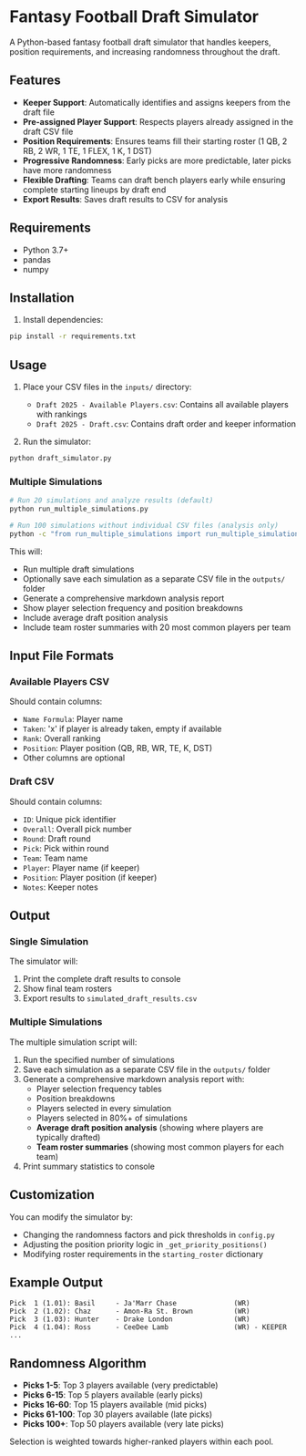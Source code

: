 # Fantasy Football Draft Simulator

A Python-based fantasy football draft simulator that handles keepers, position requirements, and increasing randomness throughout the draft.

## Features

- **Keeper Support**: Automatically identifies and assigns keepers from the draft file
- **Pre-assigned Player Support**: Respects players already assigned in the draft CSV file
- **Position Requirements**: Ensures teams fill their starting roster (1 QB, 2 RB, 2 WR, 1 TE, 1 FLEX, 1 K, 1 DST)
- **Progressive Randomness**: Early picks are more predictable, later picks have more randomness
- **Flexible Drafting**: Teams can draft bench players early while ensuring complete starting lineups by draft end
- **Export Results**: Saves draft results to CSV for analysis

## Requirements

- Python 3.7+
- pandas
- numpy

## Installation

1. Install dependencies:
```bash
pip install -r requirements.txt
```

## Usage

1. Place your CSV files in the `inputs/` directory:
   - `Draft 2025 - Available Players.csv`: Contains all available players with rankings
   - `Draft 2025 - Draft.csv`: Contains draft order and keeper information

2. Run the simulator:
```bash
python draft_simulator.py
```

### Multiple Simulations
```bash
# Run 20 simulations and analyze results (default)
python run_multiple_simulations.py

# Run 100 simulations without individual CSV files (analysis only)
python -c "from run_multiple_simulations import run_multiple_simulations; run_multiple_simulations(100, save_individual_csvs=False)"
```

This will:
- Run multiple draft simulations
- Optionally save each simulation as a separate CSV file in the `outputs/` folder
- Generate a comprehensive markdown analysis report
- Show player selection frequency and position breakdowns
- Include average draft position analysis
- Include team roster summaries with 20 most common players per team

## Input File Formats

### Available Players CSV
Should contain columns:
- `Name Formula`: Player name
- `Taken`: 'x' if player is already taken, empty if available
- `Rank`: Overall ranking
- `Position`: Player position (QB, RB, WR, TE, K, DST)
- Other columns are optional

### Draft CSV
Should contain columns:
- `ID`: Unique pick identifier
- `Overall`: Overall pick number
- `Round`: Draft round
- `Pick`: Pick within round
- `Team`: Team name
- `Player`: Player name (if keeper)
- `Position`: Player position (if keeper)
- `Notes`: Keeper notes

## Output

### Single Simulation
The simulator will:
1. Print the complete draft results to console
2. Show final team rosters
3. Export results to `simulated_draft_results.csv`

### Multiple Simulations
The multiple simulation script will:
1. Run the specified number of simulations
2. Save each simulation as a separate CSV file in the `outputs/` folder
3. Generate a comprehensive markdown analysis report with:
   - Player selection frequency tables
   - Position breakdowns
   - Players selected in every simulation
   - Players selected in 80%+ of simulations
   - **Average draft position analysis** (showing where players are typically drafted)
   - **Team roster summaries** (showing most common players for each team)
4. Print summary statistics to console

## Customization

You can modify the simulator by:
- Changing the randomness factors and pick thresholds in `config.py`
- Adjusting the position priority logic in `_get_priority_positions()`
- Modifying roster requirements in the `starting_roster` dictionary

## Example Output

```
Pick  1 (1.01): Basil     - Ja'Marr Chase              (WR)
Pick  2 (1.02): Chaz      - Amon-Ra St. Brown          (WR)
Pick  3 (1.03): Hunter    - Drake London               (WR)
Pick  4 (1.04): Ross      - CeeDee Lamb                (WR) - KEEPER
...
```

## Randomness Algorithm

- **Picks 1-5**: Top 3 players available (very predictable)
- **Picks 6-15**: Top 5 players available (early picks)
- **Picks 16-60**: Top 15 players available (mid picks)
- **Picks 61-100**: Top 30 players available (late picks)
- **Picks 100+**: Top 50 players available (very late picks)

Selection is weighted towards higher-ranked players within each pool.
